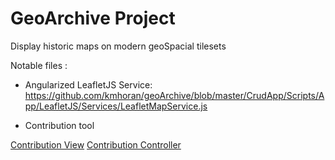 # GeoArchive Project

   Display historic maps on modern geoSpacial tilesets
   
   Notable files :
   
   - Angularized LeafletJS Service:
   https://github.com/kmhoran/geoArchive/blob/master/CrudApp/Scripts/App/LeafletJS/Services/LeafletMapService.js

   - Contribution tool
   
   [Contribution View] 
   [Contribution Controller]
   
   
   [Contribution View]: <https://github.com/kmhoran/geoArchive/blob/master/CrudApp/Views/Home/Contribute.cshtml>
  
  [Contribution Controller]: <https://github.com/kmhoran/geoArchive/blob/master/CrudApp/Scripts/App/Pages/Controllers/ContributeController.js>
   
